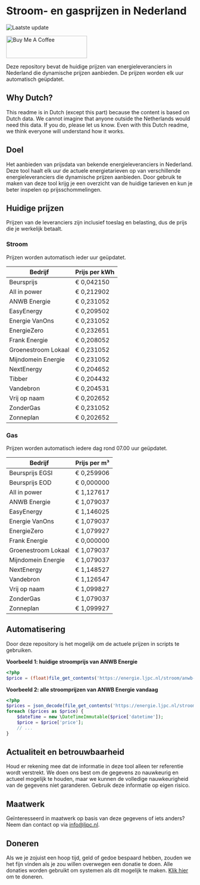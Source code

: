 # Stroom- en gasprijzen in Nederland

![Laatste update](https://img.shields.io/badge/laatste%20update-2024--03--17%2012%3A00%20CET-brightgreen)

<a href="https://www.buymeacoffee.com/Lars-" target="_blank"><img src="https://cdn.buymeacoffee.com/buttons/v2/default-orange.png" alt="Buy Me A Coffee" height="60" style="height: 60px !important;width: 217px !important;" ></a>

Deze repository bevat de huidige prijzen van energieleveranciers in Nederland die dynamische prijzen aanbieden. De prijzen worden elk uur automatisch geüpdatet.

## Why Dutch?

This readme is in Dutch (except this part) because the content is based on Dutch data. We cannot imagine that anyone outside the Netherlands would need this data. If you do, please let us know. Even with this Dutch readme, we think
everyone will understand how it works.

## Doel

Het aanbieden van prijsdata van bekende energieleveranciers in Nederland. Deze tool haalt elk uur de actuele energietarieven op van verschillende energieleveranciers die dynamische prijzen aanbieden. Door gebruik te maken van deze tool
krijg je een overzicht van de huidige tarieven en kun je beter inspelen op prijsschommelingen.

## Huidige prijzen

Prijzen van de leveranciers zijn inclusief toeslag en belasting, dus de prijs die je werkelijk betaalt.

### Stroom

Prijzen worden automatisch ieder uur geüpdatet.

 Bedrijf | Prijs per kWh 
---------|---------------
Beursprijs | € 0,042150
All in power | € 0,212902
ANWB Energie | € 0,231052
EasyEnergy | € 0,209502
Energie VanOns | € 0,231052
EnergieZero | € 0,232651
Frank Energie | € 0,208052
Groenestroom Lokaal | € 0,231052
Mijndomein Energie | € 0,231052
NextEnergy | € 0,204652
Tibber | € 0,204432
Vandebron | € 0,204531
Vrij op naam | € 0,202652
ZonderGas | € 0,231052
Zonneplan | € 0,202652


### Gas

Prijzen worden automatisch iedere dag rond 07.00 uur geüpdatet.

 Bedrijf | Prijs per m³ 
---------|--------------
Beursprijs EGSI | € 0,259906
Beursprijs EOD | € 0,000000
All in power | € 1,127617
ANWB Energie | € 1,079037
EasyEnergy | € 1,146025
Energie VanOns | € 1,079037
EnergieZero | € 1,079927
Frank Energie | € 0,000000
Groenestroom Lokaal | € 1,079037
Mijndomein Energie | € 1,079037
NextEnergy | € 1,148527
Vandebron | € 1,126547
Vrij op naam | € 1,099827
ZonderGas | € 1,079037
Zonneplan | € 1,099927


## Automatisering

Door deze repository is het mogelijk om de actuele prijzen in scripts te gebruiken.

**Voorbeeld 1: huidige stroomprijs van ANWB Energie**

```php
<?php
$price = (float)file_get_contents('https://energie.ljpc.nl/stroom/anwb-energie-nu.txt');

```

**Voorbeeld 2: alle stroomprijzen van ANWB Energie vandaag**

```php
<?php
$prices = json_decode(file_get_contents('https://energie.ljpc.nl/stroom/all-in-power-vandaag.json'),true);
foreach ($prices as $price) {
    $dateTime = new \DateTimeImmutable($price['datetime']);
    $price = $price['price'];
    // ...
}
```

## Actualiteit en betrouwbaarheid

Houd er rekening mee dat de informatie in deze tool alleen ter referentie wordt verstrekt. We doen ons best om de gegevens zo nauwkeurig en actueel mogelijk te houden, maar we kunnen de volledige nauwkeurigheid van de gegevens niet
garanderen. Gebruik deze informatie op eigen risico.

## Maatwerk

Geïnteresseerd in maatwerk op basis van deze gegevens of iets anders? Neem dan contact op
via [info@ljpc.nl](mailto:info@ljpc.nl?subject=Energie%20prijzen).

## Doneren

Als we je zojuist een hoop tijd, geld of gedoe bespaard hebben, zouden we het fijn vinden als je zou willen overwegen een
donatie te doen. Alle donaties worden gebruikt om systemen als dit mogelijk te
maken. [Klik hier](https://www.buymeacoffee.com/Lars-) om te doneren.
